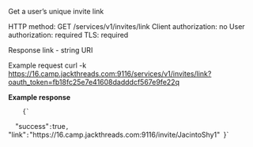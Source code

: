 Get a user’s unique invite link

HTTP method: GET /services/v1/invites/link
Client authorization: no
User authorization: required
TLS: required

Response
 link - string URI

Example request
        curl -k https://16.camp.jackthreads.com:9116/services/v1/invites/link?oauth_token=fb18fc25e7e41608dadddcf567e9fe22q

**Example response**

        {`
``  ``"success"``:``true``,``
``  ``"link"``:``"https:\/\/16.camp.jackthreads.com:9116\/invite\/JacintoShy1"``
``}`